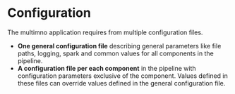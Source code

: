 # Configuration

The multimno application requires from multiple configuration files.  

- **One general configuration file** describing general parameters like file paths, logging, spark and 
common values for all components in the pipeline.  
- **A configuration file per each component** in the pipeline with configuration parameters exclusive of the component. Values defined in these files can override values defined in the general configuration file.